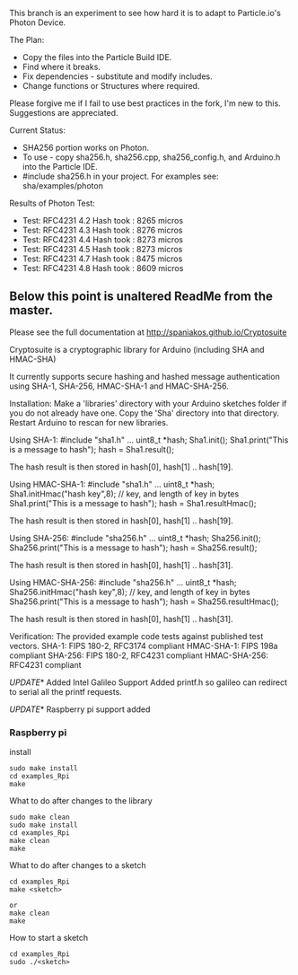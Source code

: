 This branch is an experiment to see how hard it is to adapt to Particle.io's Photon Device.

The Plan:

  * Copy the files into the Particle Build IDE. 
  * Find where it breaks. 
  * Fix dependencies - substitute and modify includes. 
  * Change functions or Structures where required. 
  
Please forgive me if I fail to use best practices in the fork, I'm new to this.  Suggestions are appreciated.

Current Status:

  * SHA256 portion works on Photon. 
  * To use - copy sha256.h, sha256.cpp, sha256_config.h, and Arduino.h into the Particle IDE.
  * #include sha256.h in your project. For examples see: sha/examples/photon
  
  Results of Photon Test:   
   * Test: RFC4231 4.2 Hash took : 8265 micros
   * Test: RFC4231 4.3 Hash took : 8276 micros
   *  Test: RFC4231 4.4 Hash took : 8273 micros
   * Test: RFC4231 4.5 Hash took : 8273 micros
   * Test: RFC4231 4.7 Hash took : 8475 micros
   * Test: RFC4231 4.8 Hash took : 8609 micros

## Below this point is unaltered ReadMe from the master.

Please see the full documentation at http://spaniakos.github.io/Cryptosuite

Cryptosuite is a cryptographic library for Arduino (including SHA and HMAC-SHA)

It currently supports secure hashing and hashed message authentication using SHA-1, SHA-256, HMAC-SHA-1 and HMAC-SHA-256.

Installation:
  Make a 'libraries' directory with your Arduino sketches folder if you do not already have one.
  Copy the 'Sha' directory into that directory.
  Restart Arduino to rescan for new libraries.

Using SHA-1:
  #include "sha1.h"
  ...
  uint8_t *hash;
  Sha1.init();
  Sha1.print("This is a message to hash");
  hash = Sha1.result();

  The hash result is then stored in hash[0], hash[1] .. hash[19].

Using HMAC-SHA-1:
  #include "sha1.h"
  ...
  uint8_t *hash;
  Sha1.initHmac("hash key",8); // key, and length of key in bytes
  Sha1.print("This is a message to hash");
  hash = Sha1.resultHmac();

  The hash result is then stored in hash[0], hash[1] .. hash[19].

Using SHA-256:
  #include "sha256.h"
  ...
  uint8_t *hash;
  Sha256.init();
  Sha256.print("This is a message to hash");
  hash = Sha256.result();

  The hash result is then stored in hash[0], hash[1] .. hash[31].

Using HMAC-SHA-256:
  #include "sha256.h"
  ...
  uint8_t *hash;
  Sha256.initHmac("hash key",8); // key, and length of key in bytes
  Sha256.print("This is a message to hash");
  hash = Sha256.resultHmac();

  The hash result is then stored in hash[0], hash[1] .. hash[31].


Verification:
  The provided example code tests against published test vectors.
  SHA-1: FIPS 180-2, RFC3174 compliant
  HMAC-SHA-1: FIPS 198a compliant
  SHA-256: FIPS 180-2, RFC4231 compliant
  HMAC-SHA-256:  RFC4231 compliant

*UPDATE** Added Intel Galileo Support
Added printf.h so galileo can redirect to serial all the printf requests.

*UPDATE** Raspberry pi support added
### Raspberry  pi
install
```
sudo make install
cd examples_Rpi
make
```

What to do after changes to the library
```
sudo make clean
sudo make install
cd examples_Rpi
make clean
make
```

What to do after changes to a sketch
```
cd examples_Rpi
make <sketch>

or 
make clean
make
```

How to start a sketch
```
cd examples_Rpi
sudo ./<sketch>
```

